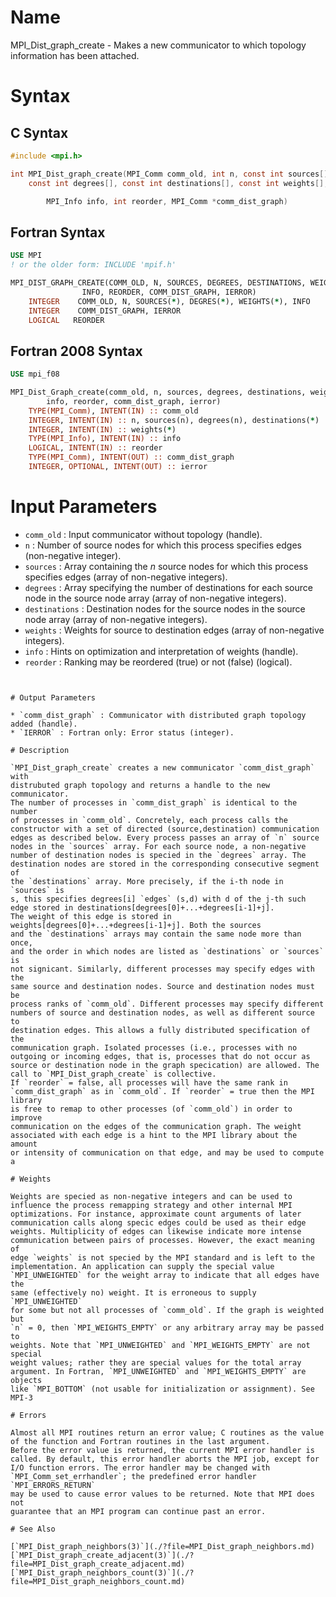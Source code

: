 # Name

MPI_Dist_graph_create  - Makes a new communicator to which topology
information has been attached.

# Syntax

## C Syntax

```c
#include <mpi.h>

int MPI_Dist_graph_create(MPI_Comm comm_old, int n, const int sources[],
    const int degrees[], const int destinations[], const int weights[],

        MPI_Info info, int reorder, MPI_Comm *comm_dist_graph)
```

## Fortran Syntax

```fortran
USE MPI
! or the older form: INCLUDE 'mpif.h'

MPI_DIST_GRAPH_CREATE(COMM_OLD, N, SOURCES, DEGREES, DESTINATIONS, WEIGHTS,
                INFO, REORDER, COMM_DIST_GRAPH, IERROR)
    INTEGER    COMM_OLD, N, SOURCES(*), DEGRES(*), WEIGHTS(*), INFO
    INTEGER    COMM_DIST_GRAPH, IERROR
    LOGICAL   REORDER
```

## Fortran 2008 Syntax

```fortran
USE mpi_f08

MPI_Dist_Graph_create(comm_old, n, sources, degrees, destinations, weights,
        info, reorder, comm_dist_graph, ierror)
    TYPE(MPI_Comm), INTENT(IN) :: comm_old
    INTEGER, INTENT(IN) :: n, sources(n), degrees(n), destinations(*)
    INTEGER, INTENT(IN) :: weights(*)
    TYPE(MPI_Info), INTENT(IN) :: info
    LOGICAL, INTENT(IN) :: reorder
    TYPE(MPI_Comm), INTENT(OUT) :: comm_dist_graph
    INTEGER, OPTIONAL, INTENT(OUT) :: ierror
```


# Input Parameters

* `comm_old` : Input communicator without topology (handle).
* `n` : Number of source nodes for which this process specifies edges
(non-negative integer).
* `sources` : Array containing the *n* source nodes for which this process
specifies edges (array of non-negative integers).
* `degrees` : Array specifying the number of destinations for each source node in
the source node array (array of non-negative integers).
* `destinations` : Destination nodes for the source nodes in the source node array
(array of non-negative integers).
* `weights` : Weights for source to destination edges (array of non-negative
integers).
* `info` : Hints on optimization and interpretation of weights (handle).
* `reorder` : Ranking may be reordered (true) or not (false) (logical).
```


# Output Parameters

* `comm_dist_graph` : Communicator with distributed graph topology added (handle).
* `IERROR` : Fortran only: Error status (integer).

# Description

`MPI_Dist_graph_create` creates a new communicator `comm_dist_graph` with
distrubuted graph topology and returns a handle to the new communicator.
The number of processes in `comm_dist_graph` is identical to the number
of processes in `comm_old`. Concretely, each process calls the
constructor with a set of directed (source,destination) communication
edges as described below. Every process passes an array of `n` source
nodes in the `sources` array. For each source node, a non-negative
number of destination nodes is specied in the `degrees` array. The
destination nodes are stored in the corresponding consecutive segment of
the `destinations` array. More precisely, if the i-th node in `sources` is
s, this specifies degrees[i] `edges` (s,d) with d of the j-th such
edge stored in destinations[degrees[0]+...+degrees[i-1]+j].
The weight of this edge is stored in
weights[degrees[0]+...+degrees[i-1]+j]. Both the sources
and the `destinations` arrays may contain the same node more than once,
and the order in which nodes are listed as `destinations` or `sources` is
not signicant. Similarly, different processes may specify edges with the
same source and destination nodes. Source and destination nodes must be
process ranks of `comm_old`. Different processes may specify different
numbers of source and destination nodes, as well as different source to
destination edges. This allows a fully distributed specification of the
communication graph. Isolated processes (i.e., processes with no
outgoing or incoming edges, that is, processes that do not occur as
source or destination node in the graph specication) are allowed. The
call to `MPI_Dist_graph_create` is collective.
If `reorder` = false, all processes will have the same rank in
`comm_dist_graph` as in `comm_old`. If `reorder` = true then the MPI library
is free to remap to other processes (of `comm_old`) in order to improve
communication on the edges of the communication graph. The weight
associated with each edge is a hint to the MPI library about the amount
or intensity of communication on that edge, and may be used to compute a

# Weights

Weights are specied as non-negative integers and can be used to
influence the process remapping strategy and other internal MPI
optimizations. For instance, approximate count arguments of later
communication calls along specic edges could be used as their edge
weights. Multiplicity of edges can likewise indicate more intense
communication between pairs of processes. However, the exact meaning of
edge `weights` is not specied by the MPI standard and is left to the
implementation. An application can supply the special value
`MPI_UNWEIGHTED` for the weight array to indicate that all edges have the
same (effectively no) weight. It is erroneous to supply `MPI_UNWEIGHTED`
for some but not all processes of `comm_old`. If the graph is weighted but
`n` = 0, then `MPI_WEIGHTS_EMPTY` or any arbitrary array may be passed to
weights. Note that `MPI_UNWEIGHTED` and `MPI_WEIGHTS_EMPTY` are not special
weight values; rather they are special values for the total array
argument. In Fortran, `MPI_UNWEIGHTED` and `MPI_WEIGHTS_EMPTY` are objects
like `MPI_BOTTOM` (not usable for initialization or assignment). See MPI-3

# Errors

Almost all MPI routines return an error value; C routines as the value
of the function and Fortran routines in the last argument.
Before the error value is returned, the current MPI error handler is
called. By default, this error handler aborts the MPI job, except for
I/O function errors. The error handler may be changed with
`MPI_Comm_set_errhandler`; the predefined error handler `MPI_ERRORS_RETURN`
may be used to cause error values to be returned. Note that MPI does not
guarantee that an MPI program can continue past an error.

# See Also

[`MPI_Dist_graph_neighbors(3)`](./?file=MPI_Dist_graph_neighbors.md)
[`MPI_Dist_graph_create_adjacent(3)`](./?file=MPI_Dist_graph_create_adjacent.md)
[`MPI_Dist_graph_neighbors_count(3)`](./?file=MPI_Dist_graph_neighbors_count.md)
